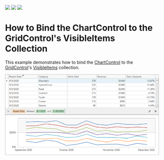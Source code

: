 <!-- default badges list -->
![](https://img.shields.io/endpoint?url=https://codecentral.devexpress.com/api/v1/VersionRange/386572222/21.1.5%2B)
[![](https://img.shields.io/badge/Open_in_DevExpress_Support_Center-FF7200?style=flat-square&logo=DevExpress&logoColor=white)](https://supportcenter.devexpress.com/ticket/details/T1014904)
[![](https://img.shields.io/badge/📖_How_to_use_DevExpress_Examples-e9f6fc?style=flat-square)](https://docs.devexpress.com/GeneralInformation/403183)
<!-- default badges end -->
# How to Bind the ChartControl to the GridControl's VisibleItems Collection

This example demonstrates how to bind the [ChartControl](https://docs.devexpress.com/WPF/DevExpress.Xpf.Charts.ChartControl) to the [GridControl](https://docs.devexpress.com/WPF/DevExpress.Xpf.Grid.GridControl)'s [VisibleItems](https://docs.devexpress.com/WPF/DevExpress.Xpf.Grid.DataControlBase.VisibleItems) collection.

![](/Images/WPF_GridControl_Bind_to_VisibleItems.png)
